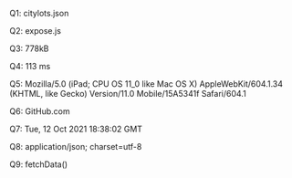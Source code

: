 Q1: citylots.json

Q2: expose.js

Q3: 778kB

Q4: 113 ms

Q5: Mozilla/5.0 (iPad; CPU OS 11_0 like Mac OS X) AppleWebKit/604.1.34 (KHTML, like Gecko) Version/11.0 Mobile/15A5341f Safari/604.1

Q6: GitHub.com

Q7: Tue, 12 Oct 2021 18:38:02 GMT

Q8: application/json; charset=utf-8

Q9: fetchData()
